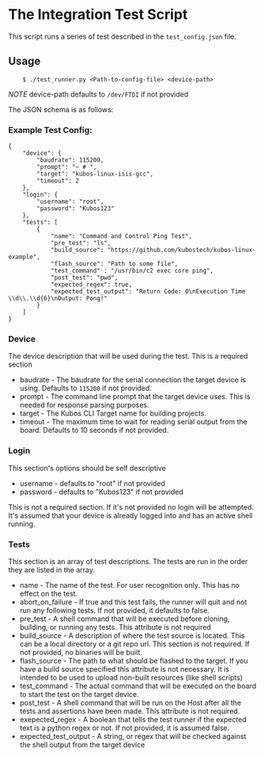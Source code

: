 # The Integration Test Script

This script runs a series of test described in the `test_config.json` file.

## Usage

        $ ./test_runner.py <Path-to-config-file> <device-path>

*NOTE* device-path defaults to `/dev/FTDI` if not provided

The JSON schema is as follows:

### Example Test Config:
```
{
    "device": {
        "baudrate": 115200,
        "prompt": "~ # ",
        "target": "kubos-linux-isis-gcc",
        "timeout": 2
    },
    "login": {
        "username": "root",
        "password": "Kubos123"
    },
    "tests": [
        {
            "name": "Command and Control Ping Test",
            "pre_test": "ls",
            "build_source": "https://github.com/kubostech/kubos-linux-example",
            "flash_source": "Path to some file",
            "test_command" : "/usr/bin/c2 exec core ping",
            "post_test": "pwd",
            "expected_regex": true,
            "expected_test_output": "Return Code: 0\nExecution Time \\d\\.\\d{6}\nOutput: Pong!"
        }
    ]
}

```

### Device

The device description that will be used during the test. This is a required section

* baudrate - The baudrate for the serial connection the target device is using. Defaults to `115200` if not provided.
* prompt - The command line prompt that the target device uses. This is needed for response parsing purposes.
* target - The Kubos CLI Target name for building projects.
* timeout - The maximum time to wait for reading serial output from the board. Defaults to 10 seconds if not provided.


### Login

This section's options should be self descriptive

* username - defaults to "root" if not provided
* password - defaults to "Kubos123" if not provided

This is not a required section. If it's not provided no login will be attempted.  It's assumed that your device is already logged into and has an active shell running.

### Tests

This section is an array of test descriptions. The tests are run in the order they are listed in the array.

* name - The name of the test. For user recognition only. This has no effect on the test.
* abort_on_failure - If true and this test fails, the runner will quit and not run any following tests. If not provided, it defaults to false.
* pre_test - A shell command that will be executed before cloning, building, or running any tests. This attribute is not required
* build_source - A description of where the test source is located. This can be a local directory or a git repo url. This section is not required. If not provided, no binaries will be built.
* flash_source - The path to what should be flashed to the target. If you have a build source specified this attribute is not necessary. It is intended to be used to upload non-built resources (like shell scripts)
* test_command - The actual command that will be executed on the board to start the test on the target device.
* post_test - A shell command that will be run on the Host after all the tests and assertions have been made.  This attribute is not required.
* exepected_regex - A boolean that tells the test runner if the expected text is a python regex or not. If not provided, it is assumed false.
* expected_test_output - A string, or regex that will be checked against the shell output from the target device

